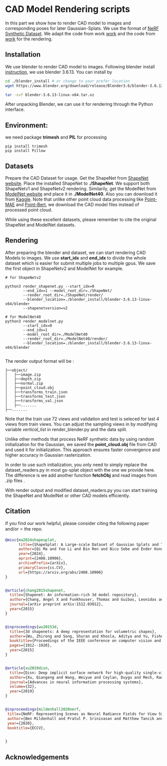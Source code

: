 # CAD Model Rendering scripts
In this part we show how to render CAD model to images and corresponding poses for later Gaussian-Splats. We use the format of [NeRF Synthetic Dataset](https://github.com/bmild/nerf). We adapt the code from work [work](https://github.com/bmild/nerf) and the code from [work](https://github.com/Xharlie/ShapenetRender_more_variation) for the rendering.

## Installation
We use blender to render CAD model to images. Following blender install [instruction](https://www.blender.org/download/lts/3-6/), we use blender 3.6.13. You can install by
```sh
cd ./blender_install # or change to your prefer location
wget https://www.blender.org/download/release/Blender3.6/blender-3.6.13-linux-x64.tar.xz

tar -xvf blender-3.6.13-linux-x64.tar.xz
```
After unpacking Blender, we can use it for rendering through the Python interface.

## Environment:
we need package **trimesh** and **PIL** for processing
```
pip install trimesh
pip install Pillow
```


## Datasets
Prepare the CAD Dataset for usage. Get the ShapeNet from [ShapeNet website](https://shapenet.org/). Place the installed ShapeNet to **./ShapeNet**. We support both ShapeNetv1 and ShapeNetv2 rendering.
Similarily, get the ModelNet from [ModelNet website](https://modelnet.cs.princeton.edu/#) and place it in **./ModelNet40**. Also you can download it from [Kaggle](https://www.kaggle.com/datasets/balraj98/modelnet40-princeton-3d-object-dataset/data).
Note that unlike other point cloud data processing like [Point-MAE](https://github.com/Pang-Yatian/Point-MAE/blob/main/DATASET.md) and [Point-Bert](https://github.com/Julie-tang00/Point-BERT/blob/49e2c7407d351ce8fe65764bbddd5d9c0e0a4c52/DATASET.md), we download the CAD model files instead of processed point cloud.

While using these excellent datasets, please remember to cite the original ShapeNet and ModelNet datasets.


## Rendering
After preparing the blender and dataset, we can start rendering CAD Models to images. We use **start_idx** and **end_idx** to divide the whole dataset which is easier for submit multiple jobs to multiple gpus. We save the first object in ShapeNetv2 and ModelNet for example.

```
# for ShapeNetv2

python3 render_shapenet.py --start_idx=0 
        --end_idx=1 --model_root_dir=./ShapeNet/ 
        --render_root_dir=./ShapeNet/render/ 
        --blender_location=./blender_install/blender-3.6.13-linux-x64/blender 
        --shapenetversion=v2

# for ModelNet40
python3 render_modelnet.py 
        --start_idx=0 
        --end_idx=1 
        --model_root_dir=./ModelNet40 
        --render_root_dir=./ModelNet40/render/ 
        --blender_location=./blender_install/blender-3.6.13-linux-x64/blender


```

The render output format will be :
```
├──object/
│   ├──image.zip
│   ├──depth.zip
│   ├──normal.zip
│   ├──point_cloud.obj
│   ├──transforms_train.json
│   ├──transforms_test.json
│   ├──transforms_val.json
│   ├──.......
├──.......
```

Note that the train use 72 views and validation and test is seleced for last 4 views from train views. You can adjust the sampling views in by modifying variable *vertical_list* in render_blender.py and the data split.

Unlike other methods that process NeRF synthetic data by using random initialization for the Gaussian, we saved the **point_cloud.obj** file from CAD and used it for initialization. This approach ensures faster convergence and higher accuracy in Gaussian rasterization.

In order to use such initialization, you only need to simply replace the dataset_readers.py in most gs-splat object with the one we provide here. The difference is we add another function **fetchObj** and read images from .zip files .

With render output and modified dataset_readers.py you can start training the ShapeNet and ModelNet or other CAD models efficiently.




## Citation

If you find our work helpful, please consider citing the following paper and/or ⭐ the repo.
```bib
@misc{ma2024shapesplat,
      title={ShapeSplat: A Large-scale Dataset of Gaussian Splats and Their Self-Supervised Pretraining}, 
      author={Qi Ma and Yue Li and Bin Ren and Nicu Sebe and Ender Konukoglu and Theo Gevers and Luc Van Gool and Danda Pani Paudel},
      year={2024},
      eprint={2408.10906},
      archivePrefix={arXiv},
      primaryClass={cs.CV},
      url={https://arxiv.org/abs/2408.10906}
}


@article{chang2015shapenet,
  title={Shapenet: An information-rich 3d model repository},
  author={Chang, Angel X and Funkhouser, Thomas and Guibas, Leonidas and Hanrahan, Pat and Huang, Qixing and Li, Zimo and Savarese, Silvio and Savva, Manolis and Song, Shuran and Su, Hao and others},
  journal={arXiv preprint arXiv:1512.03012},
  year={2015}
}


@inproceedings{wu20153d,
  title={3d shapenets: A deep representation for volumetric shapes},
  author={Wu, Zhirong and Song, Shuran and Khosla, Aditya and Yu, Fisher and Zhang, Linguang and Tang, Xiaoou and Xiao, Jianxiong},
  booktitle={Proceedings of the IEEE conference on computer vision and pattern recognition},
  pages={1912--1920},
  year={2015}
}


@article{xu2019disn,
  title={Disn: Deep implicit surface network for high-quality single-view 3d reconstruction},
  author={Xu, Qiangeng and Wang, Weiyue and Ceylan, Duygu and Mech, Radomir and Neumann, Ulrich},
  journal={Advances in neural information processing systems},
  volume={32},
  year={2019}
}


@inproceedings{mildenhall2020nerf,
 title={NeRF: Representing Scenes as Neural Radiance Fields for View Synthesis},
 author={Ben Mildenhall and Pratul P. Srinivasan and Matthew Tancik and Jonathan T. Barron and Ravi Ramamoorthi and Ren Ng},
 year={2020},
 booktitle={ECCV},

 
}

```

## Acknowledgements

